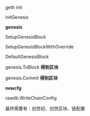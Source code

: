 geth init

initGenesis

**genesis**

SetupGenesisBlock

SetupGenesisBlockWithOverride

DefaultGenesisBlock

genesis.ToBlock **得到区块**

genesis.Commit **得到区块**

**newcfg**

rawdb.WriteChainConfig

最终需要有：创世纪、创世区块、链配置



